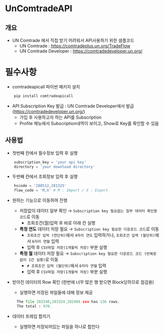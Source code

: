 # UnComtradeAPI

## 개요
* UN Comtrade 에서 직접 받기 어려워서 API사용하기 위한 샘플코드
  * UN Comtrade : https://comtradeplus.un.org/TradeFlow
  * UN Comtrade Developer : https://comtradedeveloper.un.org/

# 필수사항
* comtradeapicall 파이썬 패키지 설치
```python
    pip install comtradeapicall
```
* API Subscription Key 발급 : UN Comtrade Developer에서 발급
  (https://comtradedeveloper.un.org/)
  * 가입 후 사용하고자 하는 API를 Subscription 
  * Profile 메뉴에서 Subscription내역이 보이고, Show로 Key를 확인할 수 있음

## 사용법
* 첫번째 칸에서 필수정보 입력 후 실행
```python
    subscription_key = 'your api key'
    directory = 'your download directory'
```
* 두번째 칸에서 조회정보 입력 후 실행
```python
    hscode = '288512,281325'
    flow_code = 'M,X' # M : Import / X : Export
```
* 원하는 기능으로 이동하여 진행
  * 저장없이 데이터 일부 확인 → `Subscription key 필요없는 일부 데이터 확인용 코드`로 이동
    * 조회조건(월)입력 후 바로 아래 칸 실행
  * **특정 연도** 데이터 저장 필요 → `Subscription key 필요한 다운로드 코드`로 이동
    * `조회조건 입력 (연단위)`에서 `4자리 연도` 입력하거나, `조회조건 입력 (월단위)`에서 `6자리 연월` 입력
    * 입력 후 `CSV파일 저장(1개월씩 저장)` 부분 실행
  * **특정 월** 데이터 저장 필요 → `Subscription key 필요한 다운로드 코드 (반복문없이 1건 실행)`로 이동
    * `# 조회조건 입력 (월단위)`에서 `6자리 연월` 입력
    * 입력 후 `CSV파일 저장(1개월씩 저장)` 부분 실행

* 받아진 데이터의 Row 확인 (한번에 너무 많은 행 받으면 Block당하므로 점검용)
  * 실행하면 저장된 파일들에 대해 정보 제공
  ```python
    The file 282540,283324_202404.csv has 136 rows.
    The total : 970.
  ```

* 데이터 프레임 합치기
  * 실행하면 저장되어있는 파일을 하나로 합친다
